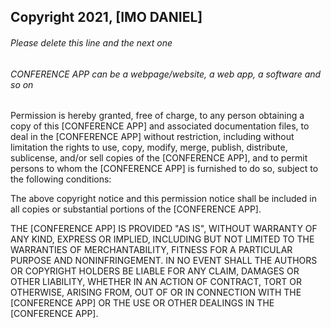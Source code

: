 ## Copyright 2021, [IMO DANIEL]

###### Please delete this line and the next one
###### CONFERENCE APP can be a webpage/website, a web app, a software and so on

Permission is hereby granted, free of charge, to any person obtaining a copy of this [CONFERENCE APP] and associated documentation files, to deal in the [CONFERENCE APP] without restriction, including without limitation the rights to use, copy, modify, merge, publish, distribute, sublicense, and/or sell copies of the [CONFERENCE APP], and to permit persons to whom the [CONFERENCE APP] is furnished to do so, subject to the following conditions:

The above copyright notice and this permission notice shall be included in all copies or substantial portions of the [CONFERENCE APP].

THE [CONFERENCE APP] IS PROVIDED "AS IS", WITHOUT WARRANTY OF ANY KIND, EXPRESS OR IMPLIED, INCLUDING BUT NOT LIMITED TO THE WARRANTIES OF MERCHANTABILITY, FITNESS FOR A PARTICULAR PURPOSE AND NONINFRINGEMENT. IN NO EVENT SHALL THE AUTHORS OR COPYRIGHT HOLDERS BE LIABLE FOR ANY CLAIM, DAMAGES OR OTHER LIABILITY, WHETHER IN AN ACTION OF CONTRACT, TORT OR OTHERWISE, ARISING FROM, OUT OF OR IN CONNECTION WITH THE [CONFERENCE APP] OR THE USE OR OTHER DEALINGS IN THE [CONFERENCE APP].

